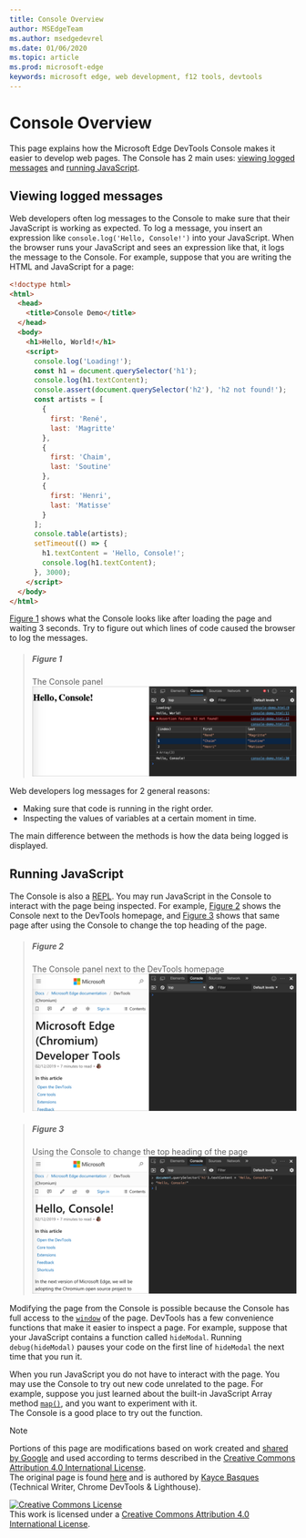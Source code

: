 ```yaml
---
title: Console Overview
author: MSEdgeTeam
ms.author: msedgedevrel
ms.date: 01/06/2020
ms.topic: article
ms.prod: microsoft-edge
keywords: microsoft edge, web development, f12 tools, devtools
---
```

<!-- Copyright Kayce Basques 

   Licensed under the Apache License, Version 2.0 (the "License");
   you may not use this file except in compliance with the License.
   You may obtain a copy of the License at

       https://www.apache.org/licenses/LICENSE-2.0

   Unless required by applicable law or agreed to in writing, software
   distributed under the License is distributed on an "AS IS" BASIS,
   WITHOUT WARRANTIES OR CONDITIONS OF ANY KIND, either express or implied.
   See the License for the specific language governing permissions and
   limitations under the License.  -->





# Console Overview   

  

This page explains how the Microsoft Edge DevTools Console makes it easier to develop web pages.  The Console has 2 main uses: [viewing logged messages](#viewing-logged-messages) and [running JavaScript](#running-javascript).  

## Viewing logged messages   

Web developers often log messages to the Console to make sure that their JavaScript is working as expected.  To log a message, you insert an expression like `console.log('Hello, Console!')` into your JavaScript.  When the browser runs your JavaScript and sees an expression like that, it logs the message to the Console.  For example, suppose that you are writing the HTML and JavaScript for a page:  

```html
<!doctype html>
<html>
  <head>
    <title>Console Demo</title>
  </head>
  <body>
    <h1>Hello, World!</h1>
    <script>
      console.log('Loading!');
      const h1 = document.querySelector('h1');
      console.log(h1.textContent);
      console.assert(document.querySelector('h2'), 'h2 not found!');
      const artists = [
        {
          first: 'René',
          last: 'Magritte'
        },
        {
          first: 'Chaim',
          last: 'Soutine'
        },
        {
          first: 'Henri',
          last: 'Matisse'
        }
      ];
      console.table(artists);
      setTimeout(() => {
        h1.textContent = 'Hello, Console!';
        console.log(h1.textContent);
      }, 3000);
    </script>
  </body>
</html>
```  

[Figure 1](#figure-1) shows what the Console looks like after loading the page and waiting 3 seconds.  Try to figure out which lines of code caused the browser to log the messages.  

> ##### Figure 1  
> The Console panel  
> ![The Console panel][ImageConsole]  

Web developers log messages for 2 general reasons:  

*   Making sure that code is running in the right order.  
*   Inspecting the values of variables at a certain moment in time.  

<!--See [Get Started With Logging Messages][LoggingMessages] to get hands-on experience with logging.  -->  
<!--See the [Console API Reference][ConsoleAPI] to browse the full list of `console` methods.  -->  
The main difference between the methods is how the data being logged is displayed.  

## Running JavaScript   

The Console is also a [REPL][WikiREPLoop].  You may run JavaScript in the Console to interact with the page being inspected.  For example, [Figure 2](#figure-2) shows the Console next to the DevTools homepage, and [Figure 3](#figure-3) shows that same page after using the Console to change the top heading of the page.  

> ##### Figure 2  
> The Console panel next to the DevTools homepage  
> ![The Console panel next to the DevTools homepage][ImageConsoleOverview]  

> ##### Figure 3  
> Using the Console to change the top heading of the page  
> ![Using the Console to change the top heading of the page][ImageConsoleChangeTitle]  

Modifying the page from the Console is possible because the Console has full access to the [`window`][MDNWindow] of the page.  DevTools has a few convenience functions that make it easier to inspect a page.  For example, suppose that your JavaScript contains a function called `hideModal`.  Running `debug(hideModal)` pauses your code on the first line of `hideModal` the next time that you run it.  <!--See [Console Utilities API Reference][UtilitiesDebug] to see the full list of utility functions.  -->  

When you run JavaScript you do not have to interact with the page.  You may use the Console to try out new code unrelated to the page.  For example, suppose you just learned about the built-in JavaScript Array method [`map()`][MDNMap], and you want to experiment with it.  
The Console is a good place to try out the function.  

<!--See [Get Started With Running JavaScript][RunningJavascript] to get hands-on experience with running JavaScript in the Console.  -->

   

  

<!-- image links -->  

[ImageConsole]: images/console-console-demo.msft.png "Figure 1: The Console panel"  
[ImageConsoleChangeTitle]: images/devtools-console-h1-changed.msft.png "Figure 3: Using the Console to change the top heading of the page"  
[ImageConsoleOverview]: images/devtools-console-empty.msft.png "Figure 2: The Console panel next to the DevTools homepage"  

<!-- links -->  

<!--[ConsoleAPI]: api.md ""  -->  
<!--[LoggingMessages]: log.md ""  -->  
<!--[RunningJavascript]: javascript.md ""  -->  
<!--[UtilitiesDebug]: utilities.md#debugfunction ""  -->

[MDNMap]: https://developer.mozilla.org/docs/Web/JavaScript/Reference/Global_Objects/Array/map "Array.prototype.map() | MDN"  
[MDNWindow]: https://developer.mozilla.org/docs/Web/API/Window "Window | MDN"  
[WikiREPLoop]: https://en.wikipedia.org/wiki/Read%E2%80%93eval%E2%80%93print_loop "Read–eval–print loop - Wikipedia"  

> [!NOTE]
> Portions of this page are modifications based on work created and [shared by Google][GoogleSitePolicies] and used according to terms described in the [Creative Commons Attribution 4.0 International License][CCA4IL].  
> The original page is found [here](https://developers.google.com/web/tools/chrome-devtools/console/index) and is authored by [Kayce Basques][KayceBasques] \(Technical Writer, Chrome DevTools \& Lighthouse\).  

[![Creative Commons License][CCby4Image]][CCA4IL]  
This work is licensed under a [Creative Commons Attribution 4.0 International License][CCA4IL].  

[CCA4IL]: https://creativecommons.org/licenses/by/4.0  
[CCby4Image]: https://i.creativecommons.org/l/by/4.0/88x31.png  
[GoogleSitePolicies]: https://developers.google.com/terms/site-policies  
[KayceBasques]: https://developers.google.com/web/resources/contributors/kaycebasques  
